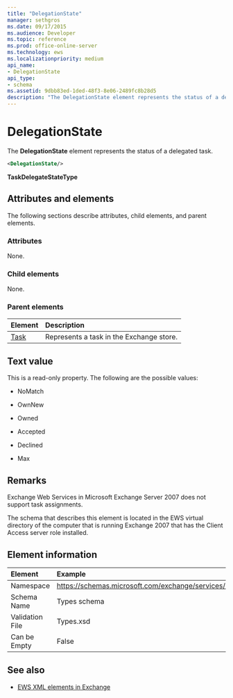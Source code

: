 ```yaml
---
title: "DelegationState"
manager: sethgros
ms.date: 09/17/2015
ms.audience: Developer
ms.topic: reference
ms.prod: office-online-server
ms.technology: ews
ms.localizationpriority: medium
api_name:
- DelegationState
api_type:
- schema
ms.assetid: 9dbb83ed-1ded-48f3-8e06-2489fc8b28d5
description: "The DelegationState element represents the status of a delegated task."
---
```


# DelegationState

The **DelegationState** element represents the status of a delegated task. 
  
```xml
<DelegationState/>
```

**TaskDelegateStateType**

## Attributes and elements

The following sections describe attributes, child elements, and parent elements.
  
### Attributes

None.
  
### Child elements

None.
  
### Parent elements

|**Element**|**Description**|
|:-----|:-----|
|[Task](task.md) <br/> |Represents a task in the Exchange store.  <br/> |
   
## Text value

This is a read-only property. The following are the possible values:
  
- NoMatch
    
- OwnNew
    
- Owned
    
- Accepted
    
- Declined
    
- Max
    
## Remarks

Exchange Web Services in Microsoft Exchange Server 2007 does not support task assignments.
  
The schema that describes this element is located in the EWS virtual directory of the computer that is running Exchange 2007 that has the Client Access server role installed.
  
## Element information

| Element | Example |
|:-----|:-----|
|Namespace  <br/> |https://schemas.microsoft.com/exchange/services/2006/types  <br/> |
|Schema Name  <br/> |Types schema  <br/> |
|Validation File  <br/> |Types.xsd  <br/> |
|Can be Empty  <br/> |False  <br/> |
   
## See also

- [EWS XML elements in Exchange](ews-xml-elements-in-exchange.md)

